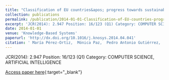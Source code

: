 ```yaml
---
title: "Classification of EU countries&apos; progress towards sustainable development based on ordinal regression techniques"
collection: publications
permalink: /publication/2014-01-01-Classification-of-EU-countries-progress-towards-sustainable-development-based-on-ordinal-regression-techniques
excerpt: 'JCR(2014): 2.947 Position: 16/123 (Q1) Category: COMPUTER SCIENCE, ARTIFICIAL INTELLIGENCE'
date: 2014-01-01
venue: 'Knowledge-Based Systems'
paperurl: 'http://dx.doi.org/10.1016/j.knosys.2014.04.041'
citation: ' María Pérez-Ortiz,  Mónica Paz,  Pedro Antonio Gutiérrez,  César Hervás-Martínez, &quot;Classification of EU countries&amp;apos; progress towards sustainable development based on ordinal regression techniques.&quot; Knowledge-Based Systems, Vol.66, 2014, pp.178--189.'
---
```

JCR(2014): 2.947 Position: 16/123 (Q1) Category: COMPUTER SCIENCE, ARTIFICIAL INTELLIGENCE

[Access paper here](http://dx.doi.org/10.1016/j.knosys.2014.04.041){:target="_blank"}
